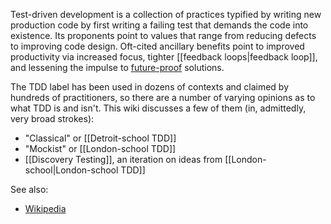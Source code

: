 Test-driven development is a collection of practices typified by writing new production code by first writing a failing test that demands the code into existence. Its proponents point to values that range from reducing defects to improving code design. Oft-cited ancillary benefits point to improved productivity via increased focus, tighter [[feedback loops|feedback loop]], and lessening the impulse to [future-proof](https://en.wikipedia.org/wiki/You_aren%27t_gonna_need_it) solutions.

The TDD label has been used in dozens of contexts and claimed by hundreds of practitioners, so there are a number of varying opinions as to what TDD is and isn't. This wiki discusses a few of them (in, admittedly, very broad strokes):

* "Classical" or [[Detroit-school TDD]]
* "Mockist" or [[London-school TDD]]
* [[Discovery Testing]], an iteration on ideas from [[London-school|London-school TDD]]

See also:

* [Wikipedia](https://en.wikipedia.org/wiki/Test-driven_development)